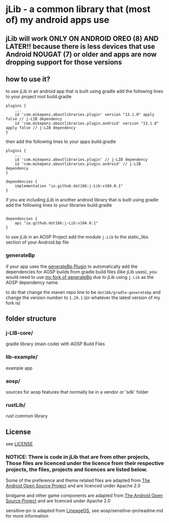 # jLib - a common library that (most of) my android apps use

## jLib will work ONLY ON ANDROID OREO (8) AND LATER!! because there is less devices that use Android NOUGAT (7) or older and apps are now dropping support for those versions

## how to use it?

to use jLib in an android app that is built using gradle add the following lines to your project root build.gradle
```
plugins {
    ...
    id 'com.mikepenz.aboutlibraries.plugin' version "13.1.0" apply false // j-LIB dependency
    id 'com.mikepenz.aboutlibraries.plugin.android' version "13.1.0" apply false // j-LIB dependency
}
```

then add the following lines to your apps build.gradle
```
plugins {
    ...
    id 'com.mikepenz.aboutlibraries.plugin' // j-LIB dependency
    id 'com.mikepenz.aboutlibraries.plugin.android' // j-LIB dependency
}

dependencies {
    implementation "io.github.dot166:j-Lib:v104.0.1"
}
```

if you are including jLib in another android library that is built using gradle add the following lines to your libraries build.gradle
```

dependencies {
    api "io.github.dot166:j-Lib:v104.0.1"
}
```

to use jLib in an AOSP Project add the module ```j.Lib``` to the static_libs section of your Android.bp file

### generateBp

if your app uses the [generateBp Plugin](https://github.com/lineage-next/gradle-generatebp) to automatically add the dependencies for AOSP builds from gradle build files (like jLib uses), you would need to use [my fork of generateBp](https://github.com/dot166/gradle-generatebp) due to jLib using ```j.Lib``` as the AOSP dependency name.

to do that change the maven repo line to be ```dot166/gradle-generatebp``` and change the version number to ```1.29.1``` (or whatever the latest version of my fork is)


## folder structure

### j-LIB-core/

gradle library (main code) with AOSP Build Files

### lib-example/

example app

### aosp/

sources for aosp features that normally be in a vendor or 'sdk' folder

### rustLib/

rust common library

## License

see [LICENSE](LICENSE)

### NOTICE: There is code in jLib that are from other projects, Those files are licenced under the licence from their respective projects, the files, projects and licences are listed below.

Some of the preference and theme related files are adapted from [The Android Open Source Project](https://source.android.com/) and are licenced under Apache 2.0

birdgame and other game components are adapted from [The Android Open Source Project](https://source.android.com/) and are licenced under Apache 2.0

sensitive-pn is adapted from [LineageOS](https://github.com/LineageOS), see aosp/sensitive-pn/readme.md for more information
